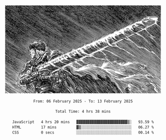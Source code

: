<!-- Profile image -->
<p align="center">
 <img src="assets/bpD2ohb.png" width="1080px">
</p>
<!-- Profile image end -->

<div align="center">
<!--START_SECTION:waka-->

```txt
From: 06 February 2025 - To: 13 February 2025

Total Time: 4 hrs 38 mins

JavaScript   4 hrs 20 mins   ▓▓▓▓▓▓▓▓▓▓▓▓▓▓▓▓▓▓▓▓▓▓▓▒░   93.59 %
HTML         17 mins         ▓▒░░░░░░░░░░░░░░░░░░░░░░░   06.27 %
CSS          0 secs          ░░░░░░░░░░░░░░░░░░░░░░░░░   00.14 %
```

<!--END_SECTION:waka-->
</div>
